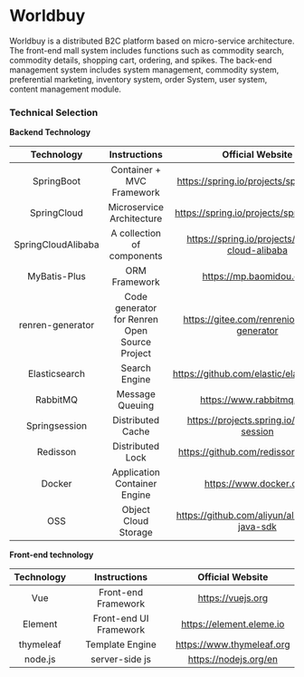 # Worldbuy

Worldbuy is a distributed B2C platform based on micro-service architecture. The front-end mall system includes functions such as commodity search, commodity details, shopping cart, ordering, and spikes. The back-end management system includes system management, commodity system, preferential marketing, inventory system, order System, user system, content management module.


### Technical Selection

**Backend Technology**

| Technology | Instructions | Official Website |
| :----------------: | :--------------------------------: | :---------------------------------------------: |
| SpringBoot | Container + MVC Framework | https://spring.io/projects/spring-boot |
| SpringCloud | Microservice Architecture | https://spring.io/projects/spring-cloud |
| SpringCloudAlibaba | A collection of components | https://spring.io/projects/spring-cloud-alibaba |
| MyBatis-Plus | ORM Framework | https://mp.baomidou.com |
| renren-generator | Code generator for Renren Open Source Project | https://gitee.com/renrenio/renren-generator |
| Elasticsearch | Search Engine | https://github.com/elastic/elasticsearch |
| RabbitMQ | Message Queuing | https://www.rabbitmq.com |
| Springsession | Distributed Cache | https://projects.spring.io/spring-session |
| Redisson | Distributed Lock | https://github.com/redisson/redisson |
| Docker | Application Container Engine | https://www.docker.com |
| OSS | Object Cloud Storage | https://github.com/aliyun/aliyun-oss-java-sdk |

**Front-end technology**

| Technology | Instructions | Official Website |
| :-------: | :---------: | :-------------: |
| Vue | Front-end Framework | https://vuejs.org |
| Element | Front-end UI Framework | https://element.eleme.io |
| thymeleaf | Template Engine | https://www.thymeleaf.org |
| node.js | server-side js | https://nodejs.org/en |
